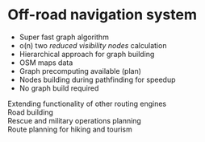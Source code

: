 # Off-road navigation system
- Super fast graph algorithm
- o(n) two _reduced visibility nodes_ calculation
- Hierarchical approach for graph building
- OSM maps data
- Graph precomputing available (plan)
- Nodes building during pathfinding for speedup
- No graph build required  

Extending functionality of other routing engines  
Road building  
Rescue and military operations planning  
Route planning for hiking and tourism  
